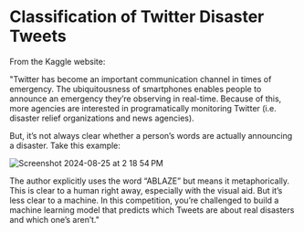 # Classification of Twitter Disaster Tweets

From the Kaggle website:

"Twitter has become an important communication channel in times of emergency. The ubiquitousness of smartphones enables people to announce an emergency they’re observing in real-time. Because of this, more agencies are interested in programatically monitoring Twitter (i.e. disaster relief organizations and news agencies).  

But, it’s not always clear whether a person’s words are actually announcing a disaster. Take this example:  

![Screenshot 2024-08-25 at 2 18 54 PM](https://github.com/user-attachments/assets/07d50d8e-0043-4780-9412-7042139e797d)

The author explicitly uses the word “ABLAZE” but means it metaphorically. This is clear to a human right away, especially with the visual aid. But it’s less clear to a machine. In this competition, you’re challenged to build a machine learning model that predicts which Tweets are about real disasters and which one’s aren’t."   

